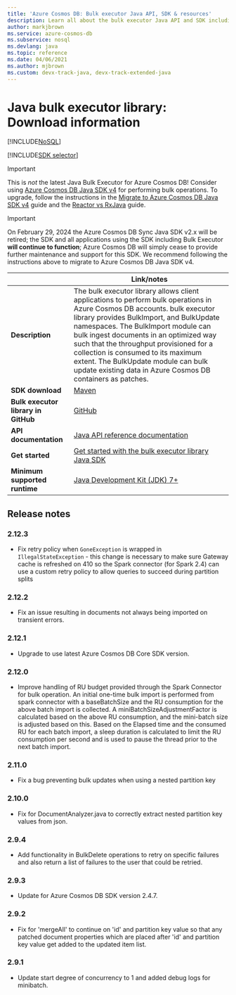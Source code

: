 ```yaml
---
title: 'Azure Cosmos DB: Bulk executor Java API, SDK & resources'
description: Learn all about the bulk executor Java API and SDK including release dates, retirement dates, and changes made between each version of the Azure Cosmos DB bulk executor Java SDK.
author: markjbrown
ms.service: azure-cosmos-db
ms.subservice: nosql
ms.devlang: java
ms.topic: reference
ms.date: 04/06/2021
ms.author: mjbrown
ms.custom: devx-track-java, devx-track-extended-java
---
```


# Java bulk executor library: Download information
[!INCLUDE[NoSQL](../includes/appliesto-nosql.md)]

[!INCLUDE[SDK selector](../includes/cosmos-db-sdk-list.md)]

> [!IMPORTANT] 
> This is *not* the latest Java Bulk Executor for Azure Cosmos DB! Consider using [Azure Cosmos DB Java SDK v4](bulk-executor-java.md) for performing bulk operations. To upgrade, follow the instructions in the [Migrate to Azure Cosmos DB Java SDK v4](migrate-java-v4-sdk.md) guide and the [Reactor vs RxJava](https://github.com/Azure-Samples/azure-cosmos-java-sql-api-samples/blob/main/reactor-rxjava-guide.md) guide. 
>

> [!IMPORTANT] 
> On February 29, 2024 the Azure Cosmos DB Sync Java SDK v2.x
> will be retired; the SDK and all applications using the SDK including Bulk Executor
> **will continue to function**; Azure Cosmos DB will simply cease
> to provide further maintenance and support for this SDK.
> We recommend following the instructions above to migrate to
> Azure Cosmos DB Java SDK v4.
>

| | Link/notes |
|---|---|
|**Description**|The bulk executor library allows client applications to perform bulk operations in Azure Cosmos DB accounts. bulk executor library provides BulkImport, and BulkUpdate namespaces. The BulkImport module can bulk ingest documents in an optimized way such that the throughput provisioned for a collection is consumed to its maximum extent. The BulkUpdate module can bulk update existing data in Azure Cosmos DB containers as patches.|
|**SDK download**|[Maven](https://search.maven.org/#search%7Cga%7C1%7Cdocumentdb-bulkexecutor)|
|**Bulk executor library in GitHub**|[GitHub](https://github.com/Azure/azure-cosmosdb-bulkexecutor-java-getting-started)|
| **API documentation**| [Java API reference documentation](/java/api/com.microsoft.azure.documentdb.bulkexecutor)|
|**Get started**|[Get started with the bulk executor library Java SDK](bulk-executor-java.md)|
|**Minimum supported runtime**|[Java Development Kit (JDK) 7+](/java/azure/jdk/)|

## Release notes
### <a name="2.12.3"></a>2.12.3

* Fix retry policy when `GoneException` is wrapped in `IllegalStateException` - this change is necessary to make sure Gateway cache is refreshed on 410 so the Spark connector (for Spark 2.4) can use a custom retry policy to allow queries to succeed during partition splits

### <a name="2.12.2"></a>2.12.2

* Fix an issue resulting in documents not always being imported on transient errors.

### <a name="2.12.1"></a>2.12.1

* Upgrade to use latest Azure Cosmos DB Core SDK version.

### <a name="2.12.0"></a>2.12.0

* Improve handling of RU budget provided through the Spark Connector for  bulk operation. An initial one-time bulk import is performed from spark connector with a baseBatchSize and the RU consumption for the above batch import is collected.
  A miniBatchSizeAdjustmentFactor is calculated based on the above RU consumption, and the mini-batch size is adjusted based on this. Based on the Elapsed time and the consumed RU for each batch import, a sleep duration is calculated to limit the RU consumption per second and is used to pause the thread prior to the next batch import.

### <a name="2.11.0"></a>2.11.0

* Fix a bug preventing bulk updates when using a nested partition key

### <a name="2.10.0"></a>2.10.0

* Fix for DocumentAnalyzer.java to correctly extract nested partition key values from json.

### <a name="2.9.4"></a>2.9.4

* Add functionality in BulkDelete operations to retry on specific failures and also return a list of failures to the user that could be retried.

### <a name="2.9.3"></a>2.9.3

* Update for Azure Cosmos DB SDK version 2.4.7.

### <a name="2.9.2"></a>2.9.2

* Fix for 'mergeAll' to continue on 'id' and partition key value so that any patched document properties which are placed after 'id' and partition key value get added to the updated item list.

### <a name="2.9.1"></a>2.9.1

* Update start degree of concurrency to 1 and added debug logs for minibatch.
